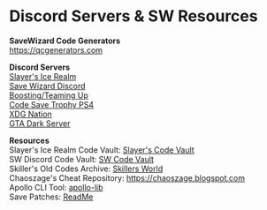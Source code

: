 # Discord Servers & SW Resources

**SaveWizard Code Generators**  
https://qcgenerators.com

**Discord Servers**  
[Slayer's Ice Realm](https://discord.gg/Yqfz7EBjEG)  
[Save Wizard Discord](https://discord.gg/3N8gWYk)  
[Boosting/Teaming Up](https://discord.gg/GPpWCgw6uy)  
[Code Save Trophy PS4](https://discord.gg/kURVD5TFTc)  
[XDG Nation](https://discord.gg/P7WWvf6xPP)  
[GTA Dark Server](https://discord.gg/savewizard)  

**Resources**  
Slayer's Ice Realm Code Vault: [Slayer's Code Vault](https://docs.google.com/spreadsheets/d/16pNesZUCFnSW2UQq2DvmfdUQw-ZADhv_t9QkfzbE6sY)  
SW Discord Code Vault: [SW Code Vault](https://docs.google.com/spreadsheets/d/1pln64WRA8QhhrW1QBDEn97HEbp4gdvBNd3GnrC4Bg5c)  
Skiller's Old Codes Archive: [Skillers World](https://drive.google.com/drive/folders/12PiWyP3uaSvMxTxc0FmA0utoOmWtzbER)  
Chaoszage's Cheat Repository: https://chaoszage.blogspot.com  
Apollo CLI Tool: [apollo-lib](https://github.com/bucanero/apollo-lib)  
Save Patches: [ReadMe](Apollo-Save-Patches)

